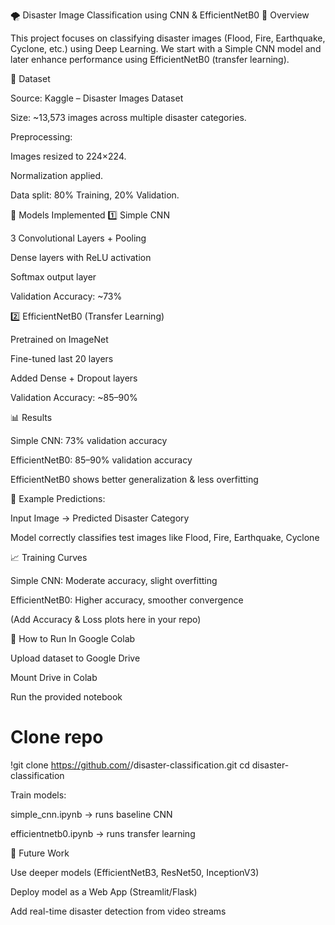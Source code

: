 🌪️ Disaster Image Classification using CNN & EfficientNetB0
📌 Overview

This project focuses on classifying disaster images (Flood, Fire, Earthquake, Cyclone, etc.) using Deep Learning.
We start with a Simple CNN model and later enhance performance using EfficientNetB0 (transfer learning).

📂 Dataset

Source: Kaggle – Disaster Images Dataset

Size: ~13,573 images across multiple disaster categories.

Preprocessing:

Images resized to 224×224.

Normalization applied.

Data split: 80% Training, 20% Validation.

🧠 Models Implemented
1️⃣ Simple CNN

3 Convolutional Layers + Pooling

Dense layers with ReLU activation

Softmax output layer

Validation Accuracy: ~73%

2️⃣ EfficientNetB0 (Transfer Learning)

Pretrained on ImageNet

Fine-tuned last 20 layers

Added Dense + Dropout layers

Validation Accuracy: ~85–90%

📊 Results

Simple CNN: 73% validation accuracy

EfficientNetB0: 85–90% validation accuracy

EfficientNetB0 shows better generalization & less overfitting

📸 Example Predictions:

Input Image → Predicted Disaster Category

Model correctly classifies test images like Flood, Fire, Earthquake, Cyclone

📈 Training Curves

Simple CNN: Moderate accuracy, slight overfitting

EfficientNetB0: Higher accuracy, smoother convergence

(Add Accuracy & Loss plots here in your repo)

🚀 How to Run
In Google Colab

Upload dataset to Google Drive

Mount Drive in Colab

Run the provided notebook

# Clone repo
!git clone https://github.com/<your-username>/disaster-classification.git
cd disaster-classification


Train models:

simple_cnn.ipynb → runs baseline CNN

efficientnetb0.ipynb → runs transfer learning

🔮 Future Work

Use deeper models (EfficientNetB3, ResNet50, InceptionV3)

Deploy model as a Web App (Streamlit/Flask)

Add real-time disaster detection from video streams